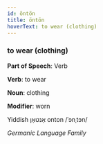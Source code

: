 ```yaml
---
id: öntön
title: öntön
hoverText: to wear (clothing)
---
```


### to wear (clothing)

**Part of Speech**: Verb

**Verb**: to wear

**Noun**: clothing

**Modifier**: worn

Yiddish אָנטאָן onton /ˈɔnˌtɔn/

*Germanic Language Family*